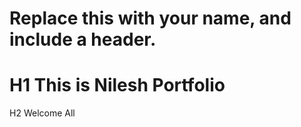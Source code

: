 # Replace this with your name, and include a header.
# H1 This is Nilesh Portfolio 
H2 Welcome All 
